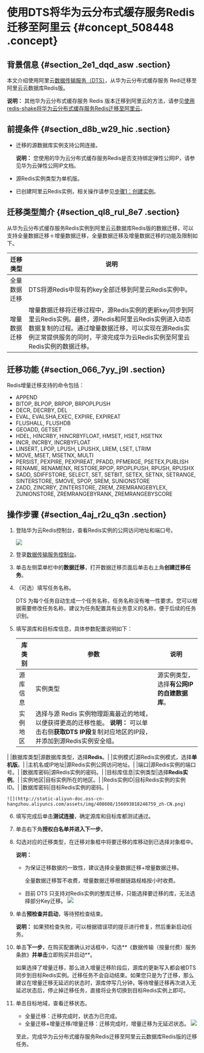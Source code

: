 # 使用DTS将华为云分布式缓存服务Redis迁移至阿里云 {#concept_508448 .concept}

## 背景信息 {#section_2e1_dqd_asw .section}

本文介绍使用阿里云[数据传输服务（DTS）](https://help.aliyun.com/product/26590.html)，从华为云分布式缓存服务 Redi迁移至阿里云云数据库Redis版。

**说明：** 其他华为云分布式缓存服务 Redis 版本迁移到阿里云的方法，请参见[使用redis-shake将华为云分布式缓存服务Redis迁移至阿里云](cn.zh-CN/用户指南/迁移数据/从第三方数据库迁移到Redis/使用redis-shake将华为云分布式缓存服务Redis迁移至阿里云.md#)。

## 前提条件 {#section_d8b_w29_hic .section}

-   迁移的源数据库实例支持公网连接。

    **说明：** 您使用的华为云分布式缓存服务Redis是否支持绑定弹性公网IP，请参见华为云弹性公网IP文档。

-   源Redis实例类型为单机版。
-   已创建阿里云Redis实例，相关操作请参见[步骤1：创建实例](../../../../cn.zh-CN/快速入门/步骤1：创建实例.md#)。

## 迁移类型简介 {#section_ql8_rul_8e7 .section}

从华为云分布式缓存服务Redis实例到阿里云云数据库Redis版的数据迁移，可以支持全量数据迁移＋增量数据迁移，全量数据迁移及增量数据迁移的功能及限制如下。

|迁移类型|说明|
|----|--|
|全量数据迁移|DTS将源Redis中现有的key全部迁移到阿里云Redis实例中。|
|增量数据迁移|增量数据迁移将迁移过程中，源Redis实例的更新key同步到阿里云Redis实例。最终，源Redis和阿里云Redis实例进入动态数据复制的过程。通过增量数据迁移，可以实现在源Redis实例正常提供服务的同时，平滑完成华为云Redis实例至阿里云Redis实例的数据迁移。|

## 迁移功能 {#section_066_7yy_j9l .section}

Redis增量迁移支持的命令包括：

-   APPEND
-   BITOP, BLPOP, BRPOP, BRPOPLPUSH
-   DECR, DECRBY, DEL
-   EVAL, EVALSHA,EXEC, EXPIRE, EXPIREAT
-   FLUSHALL, FLUSHDB
-   GEOADD, GETSET
-   HDEL, HINCRBY, HINCRBYFLOAT, HMSET, HSET, HSETNX
-   INCR, INCRBY, INCRBYFLOAT
-   LINSERT, LPOP, LPUSH, LPUSHX, LREM, LSET, LTRIM
-   MOVE, MSET, MSETNX, MULTI
-   PERSIST, PEXPIRE, PEXPIREAT, PFADD, PFMERGE, PSETEX,PUBLISH
-   RENAME, RENAMENX, RESTORE,RPOP, RPOPLPUSH, RPUSH, RPUSHX
-   SADD, SDIFFSTORE, SELECT, SET, SETBIT, SETEX, SETNX, SETRANGE, SINTERSTORE, SMOVE, SPOP, SREM, SUNIONSTORE
-   ZADD, ZINCRBY, ZINTERSTORE, ZREM, ZREMRANGEBYLEX, ZUNIONSTORE, ZREMRANGEBYRANK, ZREMRANGEBYSCORE

## 操作步骤 {#section_4aj_r2u_q3n .section}

1.  登陆华为云Redis控制台，查看Redis实例的公网访问地址和端口号。

    ![](http://static-aliyun-doc.oss-cn-hangzhou.aliyuncs.com/assets/img/408608/156093018248758_zh-CN.png)

2.  登录[数据传输服务控制台](https://dts.console.aliyun.com/#/home/)。
3.  单击左侧菜单栏中的**数据迁移**，打开数据迁移页面后单击右上角**创建迁移任务**。
4.  （可选）填写任务名称。

    DTS 为每个任务自动生成一个任务名称，任务名称没有唯一性要求。您可以根据需要修改任务名称，建议为任务配置具有业务意义的名称，便于后续的任务识别。

5.  填写源库和目标库信息，具体参数配置说明如下：

    |库类别|参数|说明|
    |---|--|--|
    |源库信息|实例类型|源实例类型，选择**有公网IP的自建数据库**。|
    |实例地区|选择与源 Redis 实例物理距离最近的地域，以便获得更高的迁移性能。 **说明：** 可以单击右侧**获取DTS IP段**复制对应地区的IP段，并添加到源Redis实例安全组。

 |
    |数据库类型|源数据库类型，选择**Redis**。|
    |实例模式|源Redis实例模式，选择**单机版**。|
    |主机名或IP地址|源Redis实例公网访问地址。|
    |端口|源Redis实例的端口号。|
    |数据库密码|源Redis实例的密码。|
    |目标库信息|实例类型|选择**Redis实例**。|
    |实例地区|目标实例所在的地区。|
    |Redis实例ID|目标Redis实例的实例ID。|
    |数据库密码|目标Redis实例的密码。|

    ![](http://static-aliyun-doc.oss-cn-hangzhou.aliyuncs.com/assets/img/408608/156093018248759_zh-CN.png)

6.  填写完成后单击**测试连接**，确定源库和目标库都测试通过。
7.  单击右下角**授权白名单并进入下一步**。
8.  勾选对应的迁移类型，在迁移对象框中将要迁移的库移动到已选择对象框中。

    **说明：** 

    -   为保证迁移数据的一致性，建议选择全量数据迁移+增量数据迁移。

        全量数据迁移暂不收费，增量数据迁移根据链路规格按小时收费。

    -   目前 DTS 只支持对Redis实例的整库迁移，只能选择要迁移的库，无法选择部分Key迁移。
    ![](http://static-aliyun-doc.oss-cn-hangzhou.aliyuncs.com/assets/img/408608/156093018248760_zh-CN.png)

9.  单击**预检查并启动**，等待预检查结束。

    **说明：** 如果预检查失败，可以根据错误项的提示进行修复，然后重新启动任务。

10. 单击**下一步**，在购买配置确认对话框中，勾选**《数据传输（按量付费）服务条款》**并单击**立即购买并启动**。

    如果选择了增量迁移，那么进入增量迁移阶段后，源库的更新写入都会被DTS同步到目标Redis实例。迁移任务不会自动结束。如果您只是为了迁移，那么建议在增量迁移无延迟的状态时，源库停写几分钟，等待增量迁移再次进入无延迟状态后，停止掉迁移任务，直接将业务切换到目标Redis实例上即可。

11. 单击目标地域，查看迁移状态。

    -   全量迁移：迁移完成时，状态为已完成。
    -   全量迁移+增量迁移/增量迁移：迁移完成时，增量迁移为无延迟状态。
    ![](http://static-aliyun-doc.oss-cn-hangzhou.aliyuncs.com/assets/img/408608/156093018248761_zh-CN.png)

    至此，完成华为云分布式缓存服务Redis迁移至阿里云云数据库Redis版的迁移任务。


